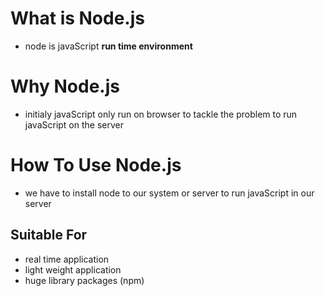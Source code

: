 # What is Node.js
- node is javaScript **run time environment**
# Why Node.js
- initialy javaScript only run on browser to tackle the problem to run javaScript on the server
# How To Use Node.js
- we have to install node to our system or server to run javaScript in our server
## Suitable For
- real time application
- light weight application
- huge library packages (npm)